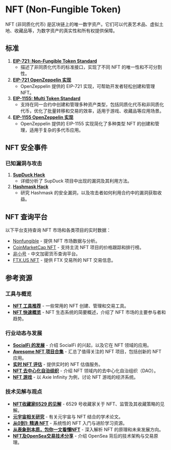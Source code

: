 # NFT (Non-Fungible Token)

NFT (非同质化代币) 是区块链上的唯一数字资产。它们可以代表艺术品、虚拟土地、收藏品等，为数字资产的真实性和所有权提供保障。

## 标准

1. **[EIP-721: Non-Fungible Token Standard](https://eips.ethereum.org/EIPS/eip-721)**  
   - 描述了非同质化代币的标准接口，实现了不同 NFT 的唯一性和不可分割性。
2. **[EIP-721 OpenZeppelin 实现](https://learnblockchain.cn/article/3041)**  
   - OpenZeppelin 提供的 EIP-721 实现，可帮助开发者轻松创建和管理 NFT。
3. **[EIP-1155: Multi Token Standard](https://eips.ethereum.org/EIPS/eip-1155)**  
   - 支持在同一合约中创建和管理多种资产类型，包括同质化代币和非同质化代币，优化了批量转移和交易的效率，适用于游戏、收藏品等应用场景。
4. **[EIP-1155 OpenZeppelin 实现](https://docs.openzeppelin.com/contracts/4.x/erc1155)**  
   - OpenZeppelin 提供的 EIP-1155 实现简化了多种类型 NFT 的创建和管理，适用于复杂的多代币应用。

## NFT 安全事件

### 已知漏洞与攻击
1. **[SupDuck Hack](https://learnblockchain.cn/article/2939)**  
   - 详细分析了 SupDuck 项目中出现的漏洞及其利用方法。
2. **[Hashmask Hack](https://learnblockchain.cn/article/2885)**  
   - 研究 Hashmask 的安全漏洞，以及攻击者如何利用合约中的漏洞获取收益。

## NFT 查询平台

以下平台支持查询 NFT 市场和各类项目的实时数据：
- [Nonfungible](https://nonfungible.com) - 提供 NFT 市场数据与分析。
- [CoinMarketCap NFT](https://coinmarketcap.com/zh/nfts/) - 支持主流 NFT 项目的价格跟踪和排行榜。
- [非小号](https://www.feixiaohao.com/concept/41.html) - 中文加密货币查询平台。
- [FTX.US NFT](https://ftx.us/nfts) - 提供 FTX 交易所的 NFT 交易信息。

## 参考资源

### 工具与概览
- **[NFT 工具推荐](https://mp.weixin.qq.com/s/DrLCx2L7PgjsAWoYnF8Ysw)** - 一些常用的 NFT 创建、管理和交易工具。
- **[NFT 快速概览](https://andrewsteinwold.substack.com/p/-quick-overview-of-the-nft-ecosystem)** - NFT 生态系统的简要概述，介绍了 NFT 市场的主要参与者和趋势。

### 行业动态与发展
- **[SocialFi 的发展](https://inewsdb.com/...)** - 介绍 SocialFi 的兴起，以及它在 NFT 领域的应用。
- **[Awesome NFT 项目合集](https://thedailyape.notion.site/...)** - 汇总了值得关注的 NFT 项目，包括创新的 NFT 应用。
- **[实时 NFT 评估](https://upshot.io/)** - 提供实时的 NFT 估值服务。
- **[NFT 去中心化自治组织](https://blog.blackpool.finance/)** - 介绍 NFT 领域内的去中心化自治组织（DAO）。
- **[NFT 游戏](https://axie.substack.com/p/axs-strategic-sale)** - 以 Axie Infinity 为例，讨论 NFT 游戏的经济系统。

### 技术见解与观点
- **[NFT收藏家6529 的见解](https://twitter.com/punk6529/status/1429399888786333697)** - 6529 号收藏家关于 NFT、监管及其收藏策略的见解。
- **[元宇宙相关研究](https://arxiv.org/abs/2110.05352)** - 有关元宇宙与 NFT 结合的学术论文。
- **[从0到1: 精通 NFT](https://www.yuque.com/books/share/a8a2de86-76de-4531-8486-ac3d40944557)** - 系统性的 NFT 入门与进阶学习资源。
- **[从表象到本质，包你一文看懂NFT](https://mp.weixin.qq.com/s/2lGKT2O4Z1vBuNpnKwlSyA)** - 深入解析 NFT 的原理和未来发展方向。
- **[NFT及OpenSea交易技术分享](https://mirror.xyz/xing824.eth/O3hpbibMf9vLNz6p80YUriU8Bf3bEaJWvRL49FGAgAc)** - 介绍 OpenSea 背后的技术架构与交易原理。
